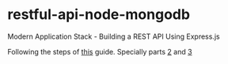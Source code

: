 # restful-api-node-mongodb
Modern Application Stack - Building a REST API Using Express.js

Following the steps of [this](https://www.mongodb.com/blog/post/the-modern-application-stack-part-1-introducing-the-mean-stack) guide. Specially parts [2](https://www.mongodb.com/blog/post/the-modern-application-stack-part-2-using-mongodb-with-nodejs) and [3](https://www.mongodb.com/blog/post/the-modern-application-stack-part-3-building-a-rest-api-using-expressjs)